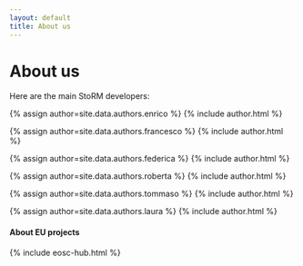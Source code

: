 ```yaml
---
layout: default
title: About us
---
```


# About us

Here are the main StoRM developers:

{% assign author=site.data.authors.enrico %}
{% include author.html %}

{% assign author=site.data.authors.francesco %}
{% include author.html %}

{% assign author=site.data.authors.federica %}
{% include author.html %}

{% assign author=site.data.authors.roberta %}
{% include author.html %}

{% assign author=site.data.authors.tommaso %}
{% include author.html %}

{% assign author=site.data.authors.laura %}
{% include author.html %}

#### About EU projects

{% include eosc-hub.html %}